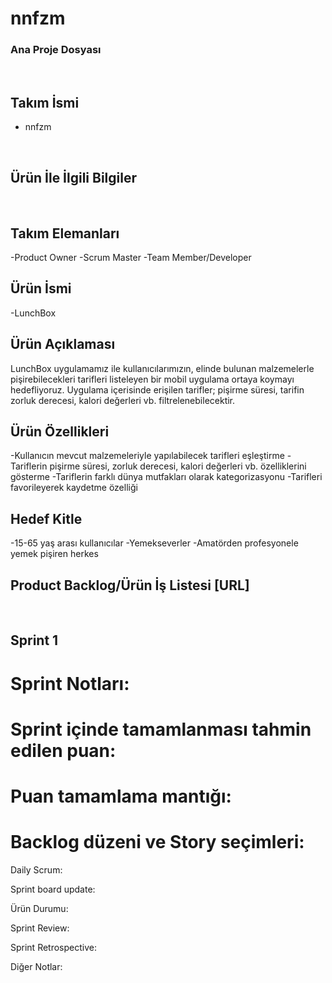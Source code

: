 # nnfzm
### Ana Proje Dosyası
<br />

## Takım İsmi
- nnfzm
<br />

## Ürün İle İlgili Bilgiler
<br />

## Takım Elemanları
-Product Owner
-Scrum Master
-Team Member/Developer
<br />

## Ürün İsmi
-LunchBox
<br />

## Ürün Açıklaması
LunchBox uygulamamız ile kullanıcılarımızın, elinde bulunan malzemelerle pişirebilecekleri tarifleri listeleyen bir mobil uygulama ortaya koymayı hedefliyoruz. Uygulama içerisinde erişilen tarifler; pişirme süresi, tarifin zorluk derecesi, kalori değerleri vb. filtrelenebilecektir. 
<br />

## Ürün Özellikleri
-Kullanıcın mevcut malzemeleriyle yapılabilecek tarifleri eşleştirme
-Tariflerin pişirme süresi, zorluk derecesi, kalori değerleri vb. özelliklerini gösterme
-Tariflerin farklı dünya mutfakları olarak kategorizasyonu
-Tarifleri favorileyerek kaydetme özelliği
<br />

## Hedef Kitle
-15-65 yaş arası kullanıcılar
-Yemekseverler
-Amatörden profesyonele yemek pişiren herkes
<br />

## Product Backlog/Ürün İş Listesi [URL]
<br />

## Sprint 1
# Sprint Notları:
# Sprint içinde tamamlanması tahmin edilen puan:
# Puan tamamlama mantığı:
# Backlog düzeni ve Story seçimleri:

Daily Scrum:

Sprint board update:

Ürün Durumu:

Sprint Review:

Sprint Retrospective:

Diğer Notlar:

